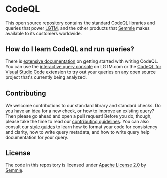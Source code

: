 # CodeQL

This open source repository contains the standard CodeQL libraries and queries that power [LGTM](https://lgtm.com), and the other products that [Semmle](https://semmle.com) makes available to its customers worldwide.

## How do I learn CodeQL and run queries?

There is [extensive documentation](https://help.semmle.com/QL/learn-ql/) on getting started with writing CodeQL.
You can use the [interactive query console](https://lgtm.com/help/lgtm/using-query-console) on LGTM.com or the [CodeQL for Visual Studio Code](https://lgtm.com/help/lgtm/running-queries-ide) extension to try out your queries on any open source project that's currently being analyzed.

## Contributing

We welcome contributions to our standard library and standard checks. Do you have an idea for a new check, or how to improve an existing query? Then please go ahead and open a pull request! Before you do, though, please take the time to read our [contributing guidelines](CONTRIBUTING.md). You can also consult our [style guides](https://github.com/Semmle/ql/tree/master/docs) to learn how to format your code for consistency and clarity, how to write query metadata, and how to write query help documentation for your query.

## License

The code in this repository is licensed under [Apache License 2.0](LICENSE) by [Semmle](https://semmle.com).
